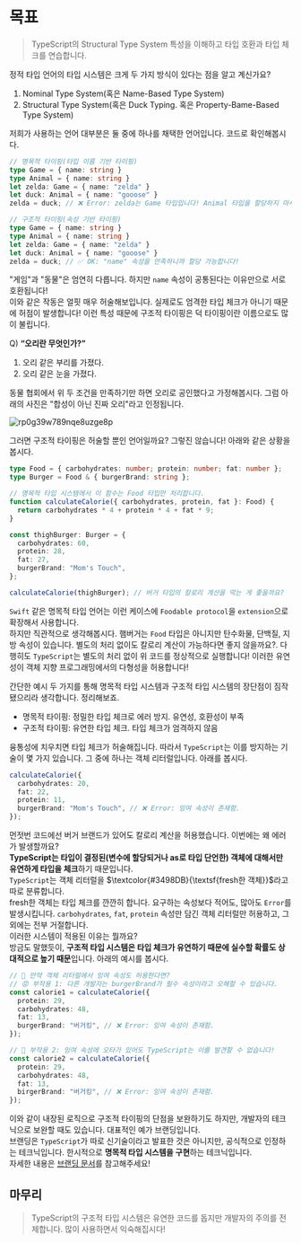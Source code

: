 # 목표

> TypeScript의 Structural Type System 특성을 이해하고 타입 호환과 타입 체크를 연습합니다.

정적 타입 언어의 타입 시스템은 크게 두 가지 방식이 있다는 점을 알고 계신가요? 

1. Nominal Type System(혹은 Name-Based Type System)
2. Structural Type System(혹은 Duck Typing. 혹은 Property-Bame-Based Type System)

저희가 사용하는 언어 대부분은 둘 중에 하나를 채택한 언어입니다. 코드로 확인해봅시다.

```typescript
// 명목적 타이핑(타입 이름 기반 타이핑)
type Game = { name: string }
type Animal = { name: string }
let zelda: Game = { name: "zelda" }
let duck: Animal = { name: "gooose" }
zelda = duck; // ❌ Error: zelda는 Game 타입입니다! Animal 타입을 할당하지 마세요!
```

```typescript
// 구조적 타이핑(속성 기반 타이핑)
type Game = { name: string }
type Animal = { name: string }
let zelda: Game = { name: "zelda" }
let duck: Animal = { name: "gooose" }
zelda = duck; // ✅ OK: "name" 속성을 만족하니까 할당 가능합니다!
```

"게임"과 "동물"은 엄연히 다릅니다. 하지만 `name` 속성이 공통된다는 이유만으로 서로 호환됩니다!  
이와 같은 작동은 얼핏 매우 허술해보입니다. 실제로도 엄격한 타입 체크가 아니기 때문에 허점이 발생합니다! 이런 특성 때문에 구조적 타이핑은 덕 타이핑이란 이름으로도 많이 불립니다.  

Q) **“오리란 무엇인가?”**

1. 오리 같은 부리를 가졌다.
2. 오리 같은 눈을 가졌다.

동물 협회에서 위 두 조건을 만족하기만 하면 오리로 공인했다고 가정해봅시다. 그럼 아래의 사진은 "합성이 아닌 진짜 오리"라고 인정됩니다.

![rp0g39w789nqe8uzge8p](https://github.com/hamelln/typescript-textbook/assets/39308313/1b280fe5-0bc6-4c4c-bd15-2b34dd8baeaa)

그러면 구조적 타이핑은 허술할 뿐인 언어일까요? 그렇진 않습니다! 아래와 같은 상황을 봅시다.

```typescript
type Food = { carbohydrates: number; protein: number; fat: number };
type Burger = Food & { burgerBrand: string };

// 명목적 타입 시스템에서 이 함수는 Food 타입만 처리합니다.
function calculateCalorie({ carbohydrates, protein, fat }: Food) {
  return carbohydrates * 4 + protein * 4 + fat * 9;
}

const thighBurger: Burger = {
  carbohydrates: 60,
  protein: 28,
  fat: 27,
  burgerBrand: "Mom's Touch",
};

calculateCalorie(thighBurger); // 버거 타입의 칼로리 계산을 막는 게 좋을까요?
```

`Swift` 같은 명목적 타입 언어는 이런 케이스에 `Foodable protocol`을 `extension`으로 확장해서 사용합니다.  
하지만 직관적으로 생각해봅시다. 햄버거는 `Food` 타입은 아니지만 탄수화물, 단백질, 지방 속성이 있습니다. 별도의 처리 없이도 칼로리 계산이 가능하다면 좋지 않을까요?. 다행히도 `TypeScript`는 별도의 처리 없이 위 코드를 정상적으로 실행합니다! 이러한 유연성이 객체 지향 프로그래밍에서의 다형성을 허용합니다!  

간단한 예시 두 가지를 통해 명목적 타입 시스템과 구조적 타입 시스템의 장단점이 짐작됐으리라 생각합니다. 정리해보죠.

- 명목적 타이핑: 정밀한 타입 체크로 에러 방지. 유연성, 호환성이 부족
- 구조적 타이핑: 유연한 타입 체크. 타입 체크가 엄격하지 않음

융통성에 치우치면 타입 체크가 허술해집니다. 따라서 `TypeScript`는 이를 방지하는 기술이 몇 가지 있습니다. 그 중에 하나는 객체 리터럴입니다. 아래를 봅시다.

```typescript
calculateCalorie({
  carbohydrates: 20,
  fat: 22,
  protein: 11,
  burgerBrand: "Mom's Touch", // ❌ Error: 잉여 속성이 존재함.
});
```

먼젓번 코드에선 버거 브랜드가 있어도 칼로리 계산을 허용했습니다. 이번에는 왜 에러가 발생할까요?  
**TypeScript는 타입이 결정된(변수에 할당되거나 as로 타입 단언한) 객체에 대해서만 유연하게 타입을 체크**하기 때문입니다.  
`TypeScript`는 객체 리터럴을 $\textcolor{#3498DB}{\textsf{fresh한 객체}}$라고 따로 분류합니다.  
fresh한 객체는 타입 체크를 깐깐히 합니다. 요구하는 속성보다 적어도, 많아도 `Error`를 발생시킵니다. `carbohydrates`, `fat`, `protein` 속성만 담긴 객체 리터럴만 허용하고, 그 외에는 전부 거절합니다.  
이러한 시스템이 적용된 이유는 뭘까요?  
방금도 말했듯이, **구조적 타입 시스템은 타입 체크가 유연하기 때문에 실수할 확률도 상대적으로 높기 때문**입니다. 아래의 예시를 봅시다.

```typescript
// 📒 만약 객체 리터럴에서 잉여 속성도 허용한다면?
// 😡 부작용 1: 다른 개발자는 burgerBrand가 필수 속성이라고 오해할 수 있습니다.
const calorie1 = calculateCalorie({
  protein: 29,
  carbohydrates: 48,
  fat: 13,
  burgerBrand: "버거킹", // ❌ Error: 잉여 속성이 존재함.
});

// 🤬 부작용 2: 잉여 속성에 오타가 있어도 TypeScript는 이를 발견할 수 없습니다!
const calorie2 = calculateCalorie({
  protein: 29,
  carbohydrates: 48,
  fat: 13,
  birgerBrand: "버거킹", // ❌ Error: 잉여 속성이 존재함.
});
```

이와 같이 내장된 로직으로 구조적 타이핑의 단점을 보완하기도 하지만, 개발자의 테크닉으로 보완할 때도 있습니다. 대표적인 예가 브랜딩입니다.  
브랜딩은 `TypeScript`가 따로 신기술이라고 발표한 것은 아니지만, 공식적으로 인정하는 테크닉입니다. 한시적으로 **명목적 타입 시스템을 구현**하는 테크닉입니다.  
자세한 내용은 [브랜딩 문서](https://github.com/hamelln/typescript-dive-notes/blob/main/branding.md)를 참고해주세요!

## 마무리

> TypeScript의 구조적 타입 시스템은 유연한 코드를 돕지만 개발자의 주의를 전제합니다. 많이 사용하면서 익숙해집시다!
